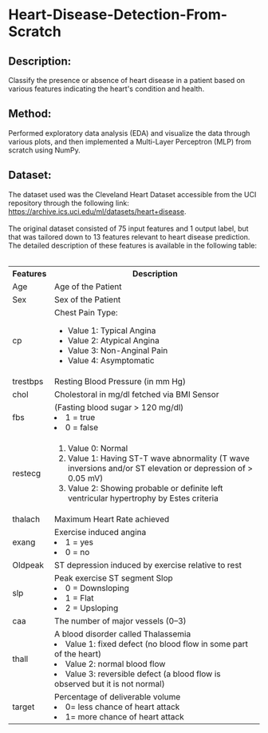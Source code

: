 # Heart-Disease-Detection-From-Scratch

## Description: <br>
Classify the presence or absence of heart disease in a patient based on various features indicating the heart's condition and health. 

## Method: <br> 
Performed exploratory data analysis (EDA) and visualize the data through various plots, and then implemented a Multi-Layer Perceptron (MLP) from scratch using NumPy. 

## Dataset: <br> 
The dataset used was the Cleveland Heart Dataset accessible from the UCI repository through the following link: https://archive.ics.uci.edu/ml/datasets/heart+disease. <br><br> The original dataset consisted of 75 input features and 1 output label, but that was tailored down to 13 features relevant to heart disease prediction. The detailed description of these features is available in the following table: <br><br>

<table> 
    <tr> 
        <th align=\centre\><b>Features</b></th> 
        <th align=\centre\><b>Description</b></th> 
    </tr> 
    <tr> 
        <td>Age</td>  
        <td>Age of the Patient</td> 
    </tr> 
    <tr> 
        <td>Sex </td> 
        <td>Sex of the Patient</td> 
    </tr> 
    <tr> 
        <td>cp </td> 
        <td>Chest Pain Type: 
            <ul> 
                <li>Value 1: Typical Angina</li> 
                <li>Value 2: Atypical Angina</li> 
                <li>Value 3: Non-Anginal Pain</li> 
                <li>Value 4: Asymptomatic</li> 
            </ul> 
        </td> 
    </tr> 
    <tr> 
        <td>trestbps </td> 
        <td>Resting Blood Pressure (in mm Hg)</td> 
    </tr> 
    <tr> 
        <td>chol </td> 
        <td>Cholestoral in mg/dl fetched via BMI Sensor</td> 
    </tr> 
    <tr> 
        <td>fbs </td> 
        <td> 
            (Fasting blood sugar > 120 mg/dl)  
            <li>1 = true</li> 
            <li>0 = false </li> 
        </td> 
    </tr> 
    <tr> 
        <td>restecg</td> 
        <td> 
            <ol> 
                <li>Value 0: Normal</li> 
                <li>Value 1: Having ST-T wave abnormality (T wave inversions and/or ST elevation or depression of > 0.05 mV)</li> 
                <li>Value 2: Showing probable or definite left ventricular hypertrophy by Estes criteria</li> 
            </ul> 
        </td> 
    </tr> 
    <tr> 
        <td>thalach </td> 
        <td>Maximum Heart Rate achieved</td> 
    </tr> 
    <tr> 
        <td>exang</td> 
        <td>Exercise induced angina                         
        <li>1 = yes</li> 
            <li>0 = no</li> 
        </td> 
    </tr> 
    <tr> 
        <td>Oldpeak</td>  
        <td>ST depression induced by exercise relative to rest </td> 
    </tr> 
    <tr> 
        <td>slp </td> 
        <td>Peak exercise ST segment Slop 
            <li> 0 = Downsloping</li> 
            <li> 1 = Flat</li> 
            <li> 2 = Upsloping</li> 
        </td> 
    </tr> 
    <tr> 
        <td>caa</td>  
        <td>The number of major vessels (0–3)</td> 
    </tr> 
    <tr> 
        <td>thall </td> 
        <td>A blood disorder called Thalassemia 
            <li> Value 1: fixed defect (no blood flow in some part of the heart)</li> 
            <li> Value 2: normal blood flow</li> 
            <li> Value 3: reversible defect (a blood flow is observed but it is not normal)</li> 
        </td> 
    </tr> 
    <tr> 
        <td>target </td> 
        <td>Percentage of deliverable volume 
            <li> 0= less chance of heart attack</li> 
            <li> 1= more chance of heart attack</li> 
        </td> 
    </tr> 
</table><br> 
